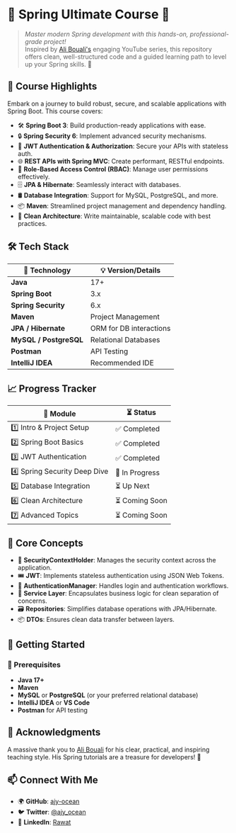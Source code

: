 # 🌟 Spring Ultimate Course 🚀

> *Master modern Spring development with this hands-on, professional-grade project!*  
> Inspired by [Ali Bouali's](https://www.youtube.com/@BoualiAli) engaging YouTube series, this repository offers clean, well-structured code and a guided learning path to level up your Spring skills. 🌱

## 🎯 Course Highlights

Embark on a journey to build robust, secure, and scalable applications with Spring Boot. This course covers:

- 🛠️ **Spring Boot 3**: Build production-ready applications with ease.
- 🔒 **Spring Security 6**: Implement advanced security mechanisms.
- 🔐 **JWT Authentication & Authorization**: Secure your APIs with stateless auth.
- 🌐 **REST APIs with Spring MVC**: Create performant, RESTful endpoints.
- 👮 **Role-Based Access Control (RBAC)**: Manage user permissions effectively.
- 🗄️ **JPA & Hibernate**: Seamlessly interact with databases.
- 🛢️ **Database Integration**: Support for MySQL, PostgreSQL, and more.
- 📦 **Maven**: Streamlined project management and dependency handling.
- 🧼 **Clean Architecture**: Write maintainable, scalable code with best practices.

## 🛠️ Tech Stack

| 🔧 Technology          | 💡 Version/Details         |
|------------------------|---------------------------|
| **Java**              | 17+                       |
| **Spring Boot**       | 3.x                       |
| **Spring Security**   | 6.x                       |
| **Maven**             | Project Management        |
| **JPA / Hibernate**   | ORM for DB interactions   |
| **MySQL / PostgreSQL**| Relational Databases      |
| **Postman**           | API Testing               |
| **IntelliJ IDEA**     | Recommended IDE           |

## 📈 Progress Tracker

| 📘 Module                     | ⏳ Status         |
|-------------------------------|-------------------|
| 1️⃣ Intro & Project Setup     | ✅ Completed      |
| 2️⃣ Spring Boot Basics        | ✅ Completed      |
| 3️⃣ JWT Authentication        | ✅ Completed      |
| 4️⃣ Spring Security Deep Dive | 🔄 In Progress    |
| 5️⃣ Database Integration      | ⏳ Up Next        |
| 6️⃣ Clean Architecture        | ⏳ Coming Soon    |
| 7️⃣ Advanced Topics           | ⏳ Coming Soon    |

## 🧠 Core Concepts

- 🔐 **SecurityContextHolder**: Manages the security context across the application.
- 🎟️ **JWT**: Implements stateless authentication using JSON Web Tokens.
- 🔄 **AuthenticationManager**: Handles login and authentication workflows.
- 🧱 **Service Layer**: Encapsulates business logic for clean separation of concerns.
- 🗃️ **Repositories**: Simplifies database operations with JPA/Hibernate.
- 📦 **DTOs**: Ensures clean data transfer between layers.

## 🚀 Getting Started

### 🔧 Prerequisites
- **Java 17+**
- **Maven**
- **MySQL** or **PostgreSQL** (or your preferred relational database)
- **IntelliJ IDEA** or **VS Code**
- **Postman** for API testing

## 🙌 Acknowledgments

A massive thank you to [Ali Bouali](https://www.youtube.com/@BoualiAli) for his clear, practical, and inspiring teaching style. His Spring tutorials are a treasure for developers! 💎

## 📫 Connect With Me

- 🌍 **GitHub**: [ajy-ocean](https://github.com/ajy-ocean)
- 🐦 **Twitter**: [@ajy_ocean](https://x.com/ajy_ocean)
- 💼 **LinkedIn**: [Rawat](https://www.linkedin.com/in/ajay-laxmi-virendra-rawat/)
